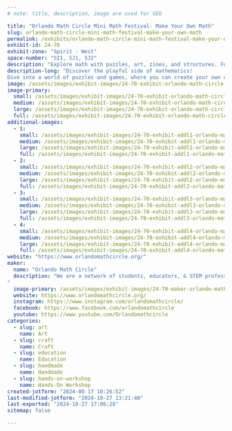 ```yaml
---
# note: title, description, image are used for SEO

title: "Orlando Math Circle Mini Math Festival- Make Your Own Math"
slug: orlando-math-circle-mini-math-festival-make-your-own-math
permalink: /exhibits/orlando-math-circle-mini-math-festival-make-your-own-math/
exhibit-id: 24-70
exhibit-zone: "Spirit - West"
space-number: "SI1, SJ1, SJ2"
description: "Explore math with puzzles, art, zines, and structures. Fun, creative, hands-on math awaits!"
description-long: "Discover the playful side of mathematics! 
Dive into a world of puzzles and games, where you can create your own challenges, craft beautiful math-inspired art, design math zines, and build fascinating geometric structures. Whether you're solving or creating, you'll experience the joy of math in a hands-on, creative way. Come and have fun exploring the endless possibilities of mathematics!"
image: /assets/images/exhibit-images/24-70-exhibit-orlando-math-circle-mini-math-festival-make-your-own-math-img-3144-large.jpg
image-primary: 
  small: /assets/images/exhibit-images/24-70-exhibit-orlando-math-circle-mini-math-festival-make-your-own-math-img-3144-small.jpg
  medium: /assets/images/exhibit-images/24-70-exhibit-orlando-math-circle-mini-math-festival-make-your-own-math-img-3144-medium.jpg
  large: /assets/images/exhibit-images/24-70-exhibit-orlando-math-circle-mini-math-festival-make-your-own-math-img-3144-large.jpg
  full: /assets/images/exhibit-images/24-70-exhibit-orlando-math-circle-mini-math-festival-make-your-own-math-img-3144-full.jpg
additional-images: 
  - 1:
    small: /assets/images/exhibit-images/24-70-exhibit-addl1-orlando-math-circle-mini-math-festival-make-your-own-math-img-3156-small.jpg
    medium: /assets/images/exhibit-images/24-70-exhibit-addl1-orlando-math-circle-mini-math-festival-make-your-own-math-img-3156-medium.jpg
    large: /assets/images/exhibit-images/24-70-exhibit-addl1-orlando-math-circle-mini-math-festival-make-your-own-math-img-3156-large.jpg
    full: /assets/images/exhibit-images/24-70-exhibit-addl1-orlando-math-circle-mini-math-festival-make-your-own-math-img-3156-full.jpg
  - 2:
    small: /assets/images/exhibit-images/24-70-exhibit-addl2-orlando-math-circle-mini-math-festival-make-your-own-math-img-3165-small.jpg
    medium: /assets/images/exhibit-images/24-70-exhibit-addl2-orlando-math-circle-mini-math-festival-make-your-own-math-img-3165-medium.jpg
    large: /assets/images/exhibit-images/24-70-exhibit-addl2-orlando-math-circle-mini-math-festival-make-your-own-math-img-3165-large.jpg
    full: /assets/images/exhibit-images/24-70-exhibit-addl2-orlando-math-circle-mini-math-festival-make-your-own-math-img-3165-full.jpg
  - 3:
    small: /assets/images/exhibit-images/24-70-exhibit-addl3-orlando-math-circle-mini-math-festival-make-your-own-math-img-4527-small.JPEG
    medium: /assets/images/exhibit-images/24-70-exhibit-addl3-orlando-math-circle-mini-math-festival-make-your-own-math-img-4527-medium.JPEG
    large: /assets/images/exhibit-images/24-70-exhibit-addl3-orlando-math-circle-mini-math-festival-make-your-own-math-img-4527-large.JPEG
    full: /assets/images/exhibit-images/24-70-exhibit-addl3-orlando-math-circle-mini-math-festival-make-your-own-math-img-4527-full.JPEG
  - 4:
    small: /assets/images/exhibit-images/24-70-exhibit-addl4-orlando-math-circle-mini-math-festival-make-your-own-math-whatsapp-image-2022-02-09-at-1-02-27-am-small.jpeg
    medium: /assets/images/exhibit-images/24-70-exhibit-addl4-orlando-math-circle-mini-math-festival-make-your-own-math-whatsapp-image-2022-02-09-at-1-02-27-am-medium.jpeg
    large: /assets/images/exhibit-images/24-70-exhibit-addl4-orlando-math-circle-mini-math-festival-make-your-own-math-whatsapp-image-2022-02-09-at-1-02-27-am-large.jpeg
    full: /assets/images/exhibit-images/24-70-exhibit-addl4-orlando-math-circle-mini-math-festival-make-your-own-math-whatsapp-image-2022-02-09-at-1-02-27-am-full.jpeg
website: "https://www.orlandomathcircle.org/"
maker: 
  name: "Orlando Math Circle"
  description: "We are a network of students, educators, & STEM professionals that facilitate engaging math enrichment classes and events for local K-12 students in Central Florida. We focus on logic activities that promote creative problem solving & critical thinking.  We encourage people to play with mathematics and make mathematics their own by creating math stories, math art, doing math collaborations as well as exploring many other creative ways to enjoy the beauty of mathematics. Since the pandemic, we have broadened our reach to students that are far away because we now provide a variety of online classes and events.  Our online events have reached students in and out of US with events like math festivals, Math Contest for Girls, and online problem-solving sessions. 
"
  image-primary: /assets/images/exhibit-images/24-70-maker-orlando-math-circle-mini-math-festival-make-your-own-math-omc-logo-omc-medium.png
  website: https://www.orlandomathcircle.org/
  instagram: https://www.instagram.com/orlandomathcircle/
  facebook: https://www.facebook.com/orlandomathcircle
  youtube: https://www.youtube.com/Orlandomathcircle
categories: 
  - slug: art
    name: Art
  - slug: craft
    name: Craft
  - slug: education
    name: Education
  - slug: handmade
    name: Handmade
  - slug: hands-on-workshop
    name: Hands-On Workshop
created-jotform: "2024-08-17 10:26:52"
last-modified-jotform: "2024-10-27 13:21:48"
last-exported: "2024-10-27 17:06:28"
sitemap: false

---
```

